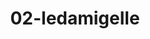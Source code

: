 ---
title: 02-ledamigelle
image: /v1543919832/viterbo/02-ledamigelle.jpg
brand: Le-damigelle-di-Caroline-M
layout: vestito
---